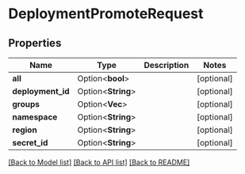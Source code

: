 # DeploymentPromoteRequest

## Properties

| Name              | Type                    | Description | Notes      |
| ----------------- | ----------------------- | ----------- | ---------- |
| **all**           | Option<**bool**>        |             | [optional] |
| **deployment_id** | Option<**String**>      |             | [optional] |
| **groups**        | Option<**Vec<String>**> |             | [optional] |
| **namespace**     | Option<**String**>      |             | [optional] |
| **region**        | Option<**String**>      |             | [optional] |
| **secret_id**     | Option<**String**>      |             | [optional] |

[[Back to Model list]](../README.md#documentation-for-models)
[[Back to API list]](../README.md#documentation-for-api-endpoints)
[[Back to README]](../README.md)
